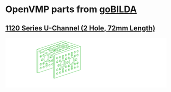 # OpenVMP parts from [goBILDA](https://www.gobilda.com/)
## [1120 Series U-Channel (2 Hole, 72mm Length)](https://www.gobilda.com/1120-series-u-channel-2-hole-72mm-length/)

[<img alt='1120 Series U-Channel (2 Hole, 72mm Length)' src='https://github.com/openvmp/openvmp-models/blob/main/generated_files/parts/gobilda/structure-u-channel-2.png'/>](https://github.com/openvmp/openvmp-models/blob/main/generated_files/parts/gobilda/structure-u-channel-2.stl)

